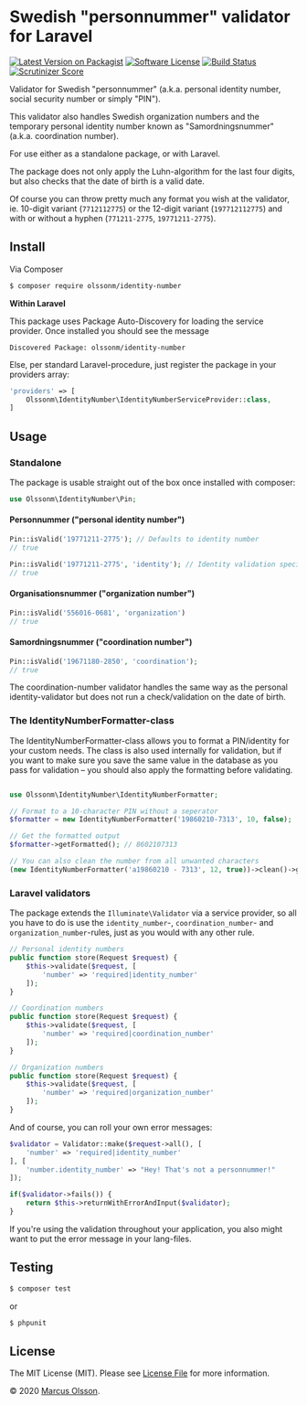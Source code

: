 # Swedish "personnummer" validator for Laravel

[![Latest Version on Packagist][ico-version]][link-packagist]
[![Software License][ico-license]](LICENSE.md)
[![Build Status][ico-travis]][link-travis]
[![Scrutinizer Score][ico-scrutinizer]][link-scrutinizer]

Validator for Swedish "personnummer" (a.k.a. personal identity number, social security number or simply "PIN").

This validator also handles Swedish organization numbers and the temporary personal identity number known as "Samordningsnummer" (a.k.a. coordination number).

For use either as a standalone package, or with Laravel.

The package does not only apply the Luhn-algorithm for the last four digits, but also checks that the date of birth is a valid date.

Of course you can throw pretty much any format you wish at the validator, ie. 10-digit variant (`7712112775`) or the 12-digit variant (`197712112775`) and with or without a hyphen (`771211-2775`, `19771211-2775`).

## Install

Via Composer

``` bash
$ composer require olssonm/identity-number
```

**Within Laravel**

This package uses Package Auto-Discovery for loading the service provider. Once installed you should see the message

```
Discovered Package: olssonm/identity-number
```

Else, per standard Laravel-procedure, just register the package in your providers array:

``` php
'providers' => [
    Olssonm\IdentityNumber\IdentityNumberServiceProvider::class,
]
```

## Usage

### Standalone

The package is usable straight out of the box once installed with composer:

``` php
use Olssonm\IdentityNumber\Pin;
```

#### Personnummer ("personal identity number")

``` php
Pin::isValid('19771211-2775'); // Defaults to identity number
// true

Pin::isValid('19771211-2775', 'identity'); // Identity validation specified
// true
```

#### Organisationsnummer ("organization number")

``` php
Pin::isValid('556016-0681', 'organization')
// true
```

#### Samordningsnummer ("coordination number")

``` php
Pin::isValid('19671180-2850', 'coordination');
// true
```

The coordination-number validator handles the same way as the personal identity-validator but does not run a check/validation on the date of birth.

### The IdentityNumberFormatter-class

The IdentityNumberFormatter-class allows you to format a PIN/identity for your custom needs. The class is also used internally for validation, but if you want to make sure you save the same value in the database as you pass for validation – you should also apply the formatting before validating.

```php

use Olssonm\IdentityNumber\IdentityNumberFormatter;

// Format to a 10-character PIN without a seperator
$formatter = new IdentityNumberFormatter('19860210-7313', 10, false);

// Get the formatted output
$formatter->getFormatted(); // 8602107313

// You can also clean the number from all unwanted characters
(new IdentityNumberFormatter('a19860210 - 7313', 12, true))->clean()->getFormatted(); // 19860210-7313
```

### Laravel validators

The package extends the `Illuminate\Validator` via a service provider, so all you have to do is use the `identity_number`-, `coordination_number`- and `organization_number`-rules, just as you would with any other rule.

``` php
// Personal identity numbers
public function store(Request $request) {
    $this->validate($request, [
        'number' => 'required|identity_number'
    ]);
}

// Coordination numbers
public function store(Request $request) {
    $this->validate($request, [
        'number' => 'required|coordination_number'
    ]);
}

// Organization numbers
public function store(Request $request) {
    $this->validate($request, [
        'number' => 'required|organization_number'
    ]);
}
```

And of course, you can roll your own error messages:

``` php
$validator = Validator::make($request->all(), [
    'number' => 'required|identity_number'
], [
    'number.identity_number' => "Hey! That's not a personnummer!"
]);

if($validator->fails()) {
    return $this->returnWithErrorAndInput($validator);
}
```

If you're using the validation throughout your application, you also might want to put the error message in your lang-files.

## Testing

``` bash
$ composer test
```

or

``` bash
$ phpunit
```

## License

The MIT License (MIT). Please see [License File](LICENSE.md) for more information.

© 2020 [Marcus Olsson](https://marcusolsson.me).

[ico-version]: https://img.shields.io/packagist/v/olssonm/identity-number.svg?style=flat-square
[ico-license]: https://img.shields.io/badge/license-MIT-brightgreen.svg?style=flat-square
[ico-travis]: https://img.shields.io/travis/olssonm/identity-number/master.svg?style=flat-square
[link-packagist]: https://packagist.org/packages/olssonm/identity-number
[link-travis]: https://travis-ci.org/olssonm/identity-number
[ico-scrutinizer]: https://img.shields.io/scrutinizer/g/olssonm/identity-number.svg?style=flat-square
[link-scrutinizer]: https://scrutinizer-ci.com/g/olssonm/identity-number
